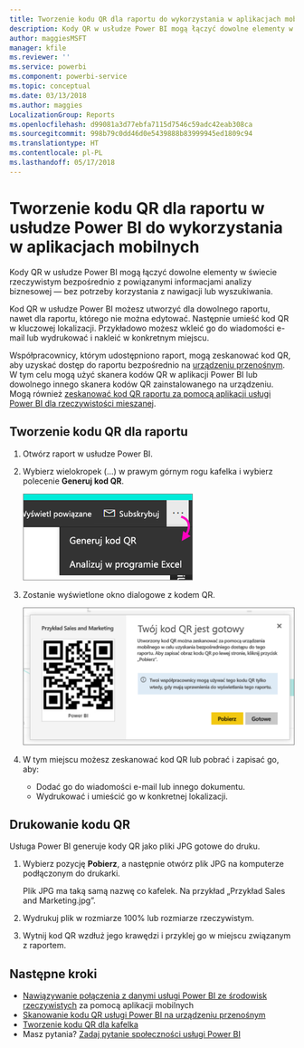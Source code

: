 ```yaml
---
title: Tworzenie kodu QR dla raportu do wykorzystania w aplikacjach mobilnych usługi Power BI
description: Kody QR w usłudze Power BI mogą łączyć dowolne elementy w świecie rzeczywistym bezpośrednio z powiązanymi informacjami analizy biznesowej w aplikacji mobilnej usługi Power BI — bez potrzeby korzystania z wyszukiwania.
author: maggiesMSFT
manager: kfile
ms.reviewer: ''
ms.service: powerbi
ms.component: powerbi-service
ms.topic: conceptual
ms.date: 03/13/2018
ms.author: maggies
LocalizationGroup: Reports
ms.openlocfilehash: d99081a3d77ebfa7115d7546c59adc42eab308ca
ms.sourcegitcommit: 998b79c0dd46d0e5439888b83999945ed1809c94
ms.translationtype: HT
ms.contentlocale: pl-PL
ms.lasthandoff: 05/17/2018
---
```

# <a name="create-a-qr-code-for-a-report-in-power-bi-to-use-in-the-mobile-apps"></a>Tworzenie kodu QR dla raportu w usłudze Power BI do wykorzystania w aplikacjach mobilnych
Kody QR w usłudze Power BI mogą łączyć dowolne elementy w świecie rzeczywistym bezpośrednio z powiązanymi informacjami analizy biznesowej — bez potrzeby korzystania z nawigacji lub wyszukiwania.

Kod QR w usłudze Power BI możesz utworzyć dla dowolnego raportu, nawet dla raportu, którego nie można edytować. Następnie umieść kod QR w kluczowej lokalizacji. Przykładowo możesz wkleić go do wiadomości e-mail lub wydrukować i nakleić w konkretnym miejscu. 

Współpracownicy, którym udostępniono raport, mogą zeskanować kod QR, aby uzyskać dostęp do raportu bezpośrednio na [urządzeniu przenośnym](mobile-apps-qr-code.md). W tym celu mogą użyć skanera kodów QR w aplikacji Power BI lub dowolnego innego skanera kodów QR zainstalowanego na urządzeniu. Mogą również [zeskanować kod QR raportu za pomocą aplikacji usługi Power BI dla rzeczywistości mieszanej](mobile-mixed-reality-app.md#scan-a-report-qr-code-in-holographic-view).

## <a name="create-a-qr-code-for-a-report"></a>Tworzenie kodu QR dla raportu
1. Otwórz raport w usłudze Power BI.
2. Wybierz wielokropek (...) w prawym górnym rogu kafelka i wybierz polecenie **Generuj kod QR**. 
   
    ![](media/service-create-qr-code-for-report/power-bi-create-qr-code-report.png)
3. Zostanie wyświetlone okno dialogowe z kodem QR. 
   
    ![](media/service-create-qr-code-for-report/powerbi_report_qrcode.png)
4. W tym miejscu możesz zeskanować kod QR lub pobrać i zapisać go, aby: 
   
   * Dodać go do wiadomości e-mail lub innego dokumentu. 
   * Wydrukować i umieścić go w konkretnej lokalizacji. 

## <a name="print-the-qr-code"></a>Drukowanie kodu QR
Usługa Power BI generuje kody QR jako pliki JPG gotowe do druku. 

1. Wybierz pozycję **Pobierz**, a następnie otwórz plik JPG na komputerze podłączonym do drukarki.  
   
   Plik JPG ma taką samą nazwę co kafelek. Na przykład „Przykład Sales and Marketing.jpg”.
   
1. Wydrukuj plik w rozmiarze 100% lub rozmiarze rzeczywistym.  
2. Wytnij kod QR wzdłuż jego krawędzi i przyklej go w miejscu związanym z raportem. 

## <a name="next-steps"></a>Następne kroki
* [Nawiązywanie połączenia z danymi usługi Power BI ze środowisk rzeczywistych](mobile-apps-data-in-real-world-context.md) za pomocą aplikacji mobilnych
* [Skanowanie kodu QR usługi Power BI na urządzeniu przenośnym](mobile-apps-qr-code.md)
* [Tworzenie kodu QR dla kafelka](service-create-qr-code-for-tile.md)
* Masz pytania? [Zadaj pytanie społeczności usługi Power BI](http://community.powerbi.com/)

